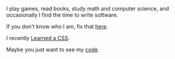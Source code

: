 I play games, read books, study math and computer science, and
occasionally I find the time to write software.

If you don't know who I am, fix that [here](/about.html).

I recently [Learned a CSS][1].

Maybe you just want to see my
[code](https://github.com/nuclearsandwich).

[1]: /blog/2013-02-06-i-have-learned-a-css.html

